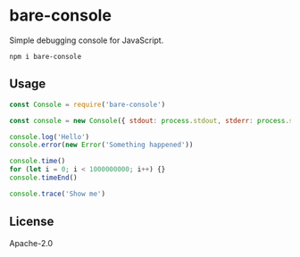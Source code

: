 # bare-console

Simple debugging console for JavaScript.

```
npm i bare-console
```

## Usage

```js
const Console = require('bare-console')

const console = new Console({ stdout: process.stdout, stderr: process.stderr })

console.log('Hello')
console.error(new Error('Something happened'))

console.time()
for (let i = 0; i < 1000000000; i++) {}
console.timeEnd()

console.trace('Show me')
```

## License

Apache-2.0
